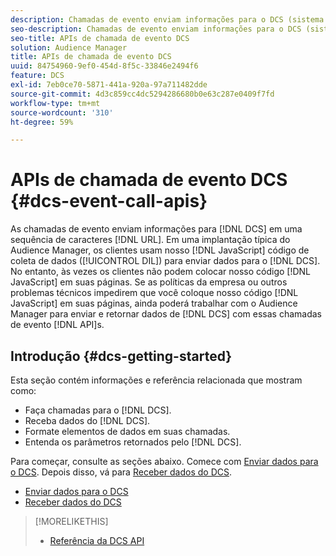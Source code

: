 ```yaml
---
description: Chamadas de evento enviam informações para o DCS (sistema de controle distribuído) em uma cadeia de caracteres de URL. Em uma implantação típica do Audience Manager, os clientes usam nosso código de coleta de dados JavaScript (DIL) para enviar dados para o DCS. No entanto, às vezes os clientes não conseguem colocar nosso código JavaScript em suas páginas. Se as políticas da empresa ou outros problemas técnicos impedirem que você coloque nosso código JavaScript nas suas páginas, ainda será possível trabalhar com o Audience Manager para enviar e retornar dados do DCS com essas APIs de chamada de evento.
seo-description: Chamadas de evento enviam informações para o DCS (sistema de controle distribuído) em uma cadeia de caracteres de URL. Em uma implantação típica do Audience Manager, os clientes usam nosso código de coleta de dados JavaScript (DIL) para enviar dados para o DCS. No entanto, às vezes os clientes não conseguem colocar nosso código JavaScript em suas páginas. Se as políticas da empresa ou outros problemas técnicos impedirem que você coloque nosso código JavaScript nas suas páginas, ainda será possível trabalhar com o Audience Manager para enviar e retornar dados do DCS com essas APIs de chamada de evento.
seo-title: APIs de chamada de evento DCS
solution: Audience Manager
title: APIs de chamada de evento DCS
uuid: 84754960-9ef0-454d-8f5c-33846e2494f6
feature: DCS
exl-id: 7eb0ce70-5871-441a-920a-97a711482dde
source-git-commit: 4d3c859cc4dc5294286680b0e63c287e0409f7fd
workflow-type: tm+mt
source-wordcount: '310'
ht-degree: 59%

---
```


# APIs de chamada de evento DCS {#dcs-event-call-apis}

As chamadas de evento enviam informações para [!DNL DCS] em uma sequência de caracteres [!DNL URL]. Em uma implantação típica do Audience Manager, os clientes usam nosso [!DNL JavaScript] código de coleta de dados ([!UICONTROL DIL]) para enviar dados para o [!DNL DCS]. No entanto, às vezes os clientes não podem colocar nosso código [!DNL JavaScript] em suas páginas. Se as políticas da empresa ou outros problemas técnicos impedirem que você coloque nosso código [!DNL JavaScript] em suas páginas, ainda poderá trabalhar com o Audience Manager para enviar e retornar dados de [!DNL DCS] com essas chamadas de evento [!DNL API]s.

## Introdução {#dcs-getting-started}

Esta seção contém informações e referência relacionada que mostram como:

* Faça chamadas para o [!DNL DCS].
* Receba dados do [!DNL DCS].
* Formate elementos de dados em suas chamadas.
* Entenda os parâmetros retornados pelo [!DNL DCS].

Para começar, consulte as seções abaixo. Comece com [Enviar dados para o DCS](../../../api/dcs-intro/dcs-event-calls/dcs-url-send.md). Depois disso, vá para [Receber dados do DCS](../../../api/dcs-intro/dcs-event-calls/dcs-url-receive.md).

* [Enviar dados para o DCS](dcs-url-send.md)
* [Receber dados do DCS](dcs-url-receive.md)

>[!MORELIKETHIS]
>
>* [Referência da DCS API ](../../../api/dcs-intro/dcs-api-reference/dcs-api-methods.md)


